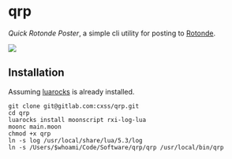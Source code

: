 # qrp

*Quick Rotonde Poster*, a simple cli utility for posting to [Rotonde](https://github.com/Rotonde).

![](https://ftp.cass.si/==AO2ETO5k.png)

## Installation 
Assuming [luarocks](https://luarocks.org/) is already installed.

```
git clone git@gitlab.com:cxss/qrp.git
cd qrp
luarocks install moonscript rxi-log-lua
moonc main.moon
chmod +x qrp
ln -s log /usr/local/share/lua/5.3/log
ln -s /Users/$whoami/Code/Software/qrp/qrp /usr/local/bin/qrp
```

